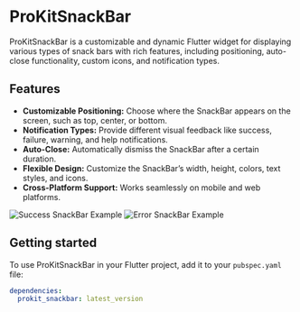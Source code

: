# ProKitSnackBar

ProKitSnackBar is a customizable and dynamic Flutter widget for displaying various types of snack bars with rich features, including positioning, auto-close functionality, custom icons, and notification types.

## Features

- **Customizable Positioning:** Choose where the SnackBar appears on the screen, such as top, center, or bottom.
- **Notification Types:** Provide different visual feedback like success, failure, warning, and help notifications.
- **Auto-Close:** Automatically dismiss the SnackBar after a certain duration.
- **Flexible Design:** Customize the SnackBar’s width, height, colors, text styles, and icons.
- **Cross-Platform Support:** Works seamlessly on mobile and web platforms.

![Success SnackBar Example](screenshots/success.png)
![Error SnackBar Example](screenshots/error.png)

## Getting started

To use ProKitSnackBar in your Flutter project, add it to your `pubspec.yaml` file:

```yaml
dependencies:
  prokit_snackbar: latest_version

